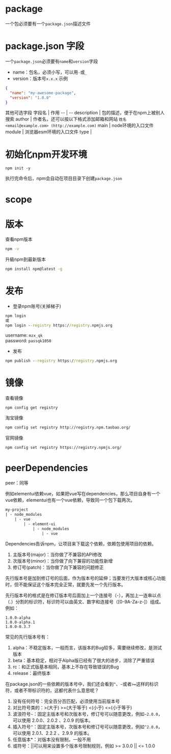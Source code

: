 # package
一个包必须要有一个`package.json`描述文件
# package.json 字段
一个`package.json`必须要有`name`和`version`字段
- name：包名，必须小写，可以用`-`或`_`
- version：版本号`x.x.x`
示例
```json
{
  "name": "my-awesome-package",
  "version": "1.0.0"
}
```
其他可选字段
字段名 | 作用
-- | --
description | 包的描述，便于在npm上被别人搜索
author | 作者名，还可以按以下格式添加邮箱和网站 `姓名 <email@example.com> (http://example.com)`
main | node环境的入口文件 
module | 浏览器esm环境的入口文件 
type |  

# 初始化npm开发环境
```shell
npm init -y
```
执行完命令后，npm会自动在项目目录下创建`package.json`

# scope

# 版本
查看npm版本
```cmd
npm -v
```
升級npm到最新版本
```cmd
npm install npm@latest -g
```

# 发布
- 登录npm账号(关掉梯子)
```cmd
npm login
或
npm login --registry https://registry.npmjs.org
```
username: `mzx_qk`  
password: `passqk1050`  

- 发布
```cmd
npm publish --registry https://registry.npmjs.org
```



# 镜像

查看镜像

```sh
npm config get registry
```

淘宝镜像

```sh
npm config set registry http://registry.npm.taobao.org/
```

官网镜像

```sh
npm config set registry https://registry.npmjs.org/
```



# peerDependencies

peer：同等

例如elementui依赖vue，如果把vue写在dependencies，那么项目自身有一个vue依赖，elementui也有一个vue依赖，导致同一个包下载两次。

```html
my-project 
| - node_modules    
	| - vue    
		| - element-ui        
			| - node_modules            
				| - vue
```

Dependencies告诉npm，让项目来下载这个依赖，依赖包使用项目的依赖。



1. 主版本号(major)：当你做了不兼容的API修改
2. 次版本号(minor)：当你做了向下兼容的功能性新增
3. 修订号(patch)：当你做了向下兼容的问题修正

先行版本号是加到修订号的后面，作为版本号的延伸；当要发行大版本或核心功能时，但不能保证这个版本完全正常，就要先发一个先行版本。

先行版本号的格式是在修订版本号后面加上一个连接号（-），再加上一连串以点（.）分割的标识符，标识符可以由英文、数字和连接号（[0-9A-Za-z-]）组成。例如：

```text
1.0.0-alpha
1.0.0-alpha.1
1.0.0-0.3.7
```

常见的先行版本号有：

1. alpha：不稳定版本，一般而言，该版本的Bug较多，需要继续修改，是测试版本
2. beta：基本稳定，相对于Alpha版已经有了很大的进步，消除了严重错误
3. rc：和正式版基本相同，基本上不存在导致错误的Bug
4. release：最终版本



在package.json的一些依赖的版本号中，我们还会看到`^`、`~`或者`>=`这样的标识符，或者不带标识符的，这都代表什么意思呢？

1. 没有任何符号：完全百分百匹配，必须使用当前版本号
2. 对比符号类的：>(大于) >=(大于等于) <(小于) <=(小于等于)
3. 波浪符号`~`：固定主版本号和次版本号，修订号可以随意更改，例如`~2.0.0`，可以使用 2.0.0、2.0.2 、2.0.9 的版本。
4. 插入符号`^`：固定主版本号，次版本号和修订号可以随意更改，例如`^2.0.0`，可以使用 2.0.1、2.2.2 、2.9.9 的版本。
5. 任意版本*：对版本没有限制，一般不用
6. 或符号：||可以用来设置多个版本号限制规则，例如 >= 3.0.0 || <= 1.0.0